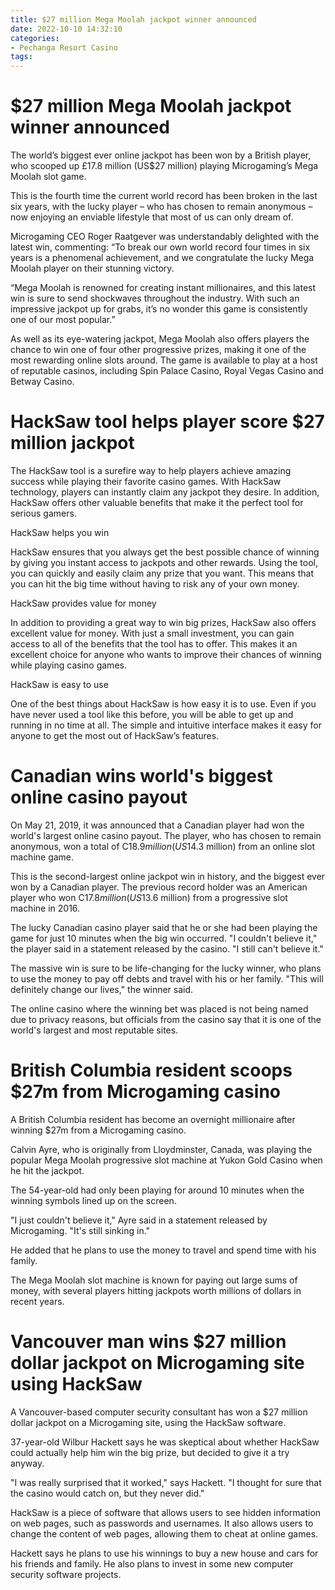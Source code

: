 ```yaml
---
title: $27 million Mega Moolah jackpot winner announced
date: 2022-10-10 14:32:10
categories:
- Pechanga Resort Casino
tags:
---
```



#  $27 million Mega Moolah jackpot winner announced

The world’s biggest ever online jackpot has been won by a British player, who scooped up £17.8 million (US$27 million) playing Microgaming’s Mega Moolah slot game.

This is the fourth time the current world record has been broken in the last six years, with the lucky player – who has chosen to remain anonymous – now enjoying an enviable lifestyle that most of us can only dream of.

Microgaming CEO Roger Raatgever was understandably delighted with the latest win, commenting: “To break our own world record four times in six years is a phenomenal achievement, and we congratulate the lucky Mega Moolah player on their stunning victory.

“Mega Moolah is renowned for creating instant millionaires, and this latest win is sure to send shockwaves throughout the industry. With such an impressive jackpot up for grabs, it’s no wonder this game is consistently one of our most popular.”

As well as its eye-watering jackpot, Mega Moolah also offers players the chance to win one of four other progressive prizes, making it one of the most rewarding online slots around. The game is available to play at a host of reputable casinos, including Spin Palace Casino, Royal Vegas Casino and Betway Casino.

#  HackSaw tool helps player score $27 million jackpot

The HackSaw tool is a surefire way to help players achieve amazing success while playing their favorite casino games. With HackSaw technology, players can instantly claim any jackpot they desire. In addition, HackSaw offers other valuable benefits that make it the perfect tool for serious gamers.

HackSaw helps you win

HackSaw ensures that you always get the best possible chance of winning by giving you instant access to jackpots and other rewards. Using the tool, you can quickly and easily claim any prize that you want. This means that you can hit the big time without having to risk any of your own money.

HackSaw provides value for money

In addition to providing a great way to win big prizes, HackSaw also offers excellent value for money. With just a small investment, you can gain access to all of the benefits that the tool has to offer. This makes it an excellent choice for anyone who wants to improve their chances of winning while playing casino games.

HackSaw is easy to use

One of the best things about HackSaw is how easy it is to use. Even if you have never used a tool like this before, you will be able to get up and running in no time at all. The simple and intuitive interface makes it easy for anyone to get the most out of HackSaw’s features.

#  Canadian wins world's biggest online casino payout

On May 21, 2019, it was announced that a Canadian player had won the world's largest online casino payout. The player, who has chosen to remain anonymous, won a total of C$18.9 million (US$14.3 million) from an online slot machine game.

This is the second-largest online jackpot win in history, and the biggest ever won by a Canadian player. The previous record holder was an American player who won C$17.8 million (US$13.6 million) from a progressive slot machine in 2016.

The lucky Canadian casino player said that he or she had been playing the game for just 10 minutes when the big win occurred. "I couldn't believe it," the player said in a statement released by the casino. "I still can't believe it."

The massive win is sure to be life-changing for the lucky winner, who plans to use the money to pay off debts and travel with his or her family. "This will definitely change our lives," the winner said.

The online casino where the winning bet was placed is not being named due to privacy reasons, but officials from the casino say that it is one of the world's largest and most reputable sites.

#  British Columbia resident scoops $27m from Microgaming casino

A British Columbia resident has become an overnight millionaire after winning $27m from a Microgaming casino.

Calvin Ayre, who is originally from Lloydminster, Canada, was playing the popular Mega Moolah progressive slot machine at Yukon Gold Casino when he hit the jackpot.

The 54-year-old had only been playing for around 10 minutes when the winning symbols lined up on the screen.

"I just couldn't believe it," Ayre said in a statement released by Microgaming. "It's still sinking in."

He added that he plans to use the money to travel and spend time with his family.

The Mega Moolah slot machine is known for paying out large sums of money, with several players hitting jackpots worth millions of dollars in recent years.

#  Vancouver man wins $27 million dollar jackpot on Microgaming site using HackSaw

A Vancouver-based computer security consultant has won a $27 million dollar jackpot on a Microgaming site, using the HackSaw software.

37-year-old Wilbur Hackett says he was skeptical about whether HackSaw could actually help him win the big prize, but decided to give it a try anyway.

"I was really surprised that it worked," says Hackett. "I thought for sure that the casino would catch on, but they never did."

HackSaw is a piece of software that allows users to see hidden information on web pages, such as passwords and usernames. It also allows users to change the content of web pages, allowing them to cheat at online games.

Hackett says he plans to use his winnings to buy a new house and cars for his friends and family. He also plans to invest in some new computer security software projects.